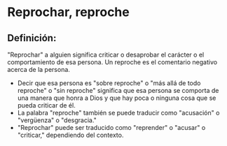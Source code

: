 # Reprochar, reproche

## Definición: 

"Reprochar" a alguien significa criticar o desaprobar el carácter o el comportamiento de esa persona. Un reproche es el comentario negativo acerca de la persona.

* Decir que esa persona es "sobre reproche" o "más allá de todo reproche" o "sin reproche" significa que esa persona se comporta de una manera que honra a Dios y que hay poca o ninguna cosa que se pueda criticar de él.
* La palabra "reproche" también se puede traducir como "acusación" o "vergüenza" o "desgracia."
* "Reprochar" puede ser traducido como "reprender" o "acusar" o "criticar," dependiendo del contexto.

